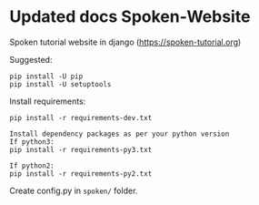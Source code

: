 Updated docs
Spoken-Website
==============

Spoken tutorial website in django (https://spoken-tutorial.org)


Suggested:
```
pip install -U pip
pip install -U setuptools
```
Install requirements:
```
pip install -r requirements-dev.txt

Install dependency packages as per your python version
If python3:
pip install -r requirements-py3.txt

If python2:
pip install -r requirements-py2.txt
```

Create config.py in `spoken/` folder.
